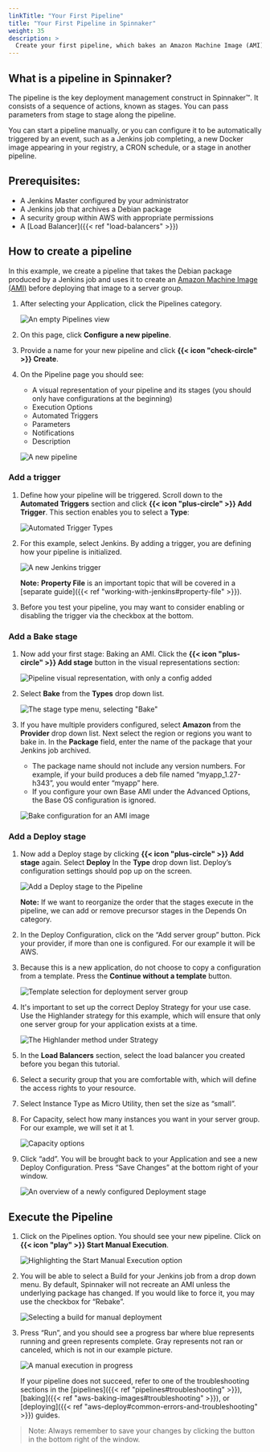 ```yaml
---
linkTitle: "Your First Pipeline"
title: "Your First Pipeline in Spinnaker"
weight: 35
description: >
  Create your first pipeline, which bakes an Amazon Machine Image (AMI).
---
```


## What is a pipeline in Spinnaker?

The pipeline is the key deployment management construct in Spinnaker™. It consists of a sequence of actions, known as stages. You can pass parameters from stage to stage along the pipeline.

You can start a pipeline manually, or you can configure it to be automatically triggered by an event, such as a Jenkins job completing, a new Docker image appearing in your registry, a CRON schedule, or a stage in another pipeline.

## Prerequisites:

- A Jenkins Master configured by your administrator
- A Jenkins job that archives a Debian package
- A security group within AWS with appropriate permissions
- A [Load Balancer]({{< ref "load-balancers" >}})

## How to create a pipeline

In this example, we create a pipeline that takes the Debian package produced by a Jenkins job and uses it to create an [Amazon Machine Image (AMI)](https://docs.aws.amazon.com/AWSEC2/latest/UserGuide/AMIs.html) before deploying that image to a server group.

1. After selecting your Application, click the Pipelines category.

   ![An empty Pipelines view](/images/overview/your-first-pipeline/empty-pipelines.png)

1. On this page, click **Configure a new pipeline**.

1. Provide a name for your new pipeline and click **{{< icon "check-circle" >}} Create**.

1. On the Pipeline page you should see:

   - A visual representation of your pipeline and its stages (you should only have configurations at the beginning)
   - Execution Options
   - Automated Triggers
   - Parameters
   - Notifications
   - Description

   ![A new pipeline](/images/overview/your-first-pipeline/first-pipeline-view.png)

### Add a trigger

1. Define how your pipeline will be triggered. Scroll down to the **Automated Triggers** section and click **{{< icon "plus-circle" >}} Add Trigger**. This section enables you to select a **Type**:

   ![Automated Trigger Types](/images/overview/your-first-pipeline/automated-trigger-types.png)

1. For this example, select Jenkins. By adding a trigger, you are defining how your pipeline is initialized.

   ![A new Jenkins trigger](/images/overview/your-first-pipeline/jenkins-trigger.png)

   **Note:** **Property File** is an important topic that will be covered in a [separate guide]({{< ref "working-with-jenkins#property-file" >}}).

1. Before you test your pipeline, you may want to consider enabling or disabling the trigger via the checkbox at the bottom.

### Add a Bake stage

1. Now add your first stage: Baking an AMI. Click the **{{< icon "plus-circle" >}} Add stage** button in the visual representations section:

   ![Pipeline visual representation, with only a config added](/images/overview/your-first-pipeline/pipeline-config-only.png)

1. Select **Bake** from the **Types** drop down list.

   ![The stage type menu, selecting "Bake"](/images/overview/your-first-pipeline/add-bake-stage.png)

1. If you have multiple providers configured, select **Amazon** from the **Provider** drop down list. Next select the region or regions you want to bake in. In the **Package** field, enter the name of the package that your Jenkins job archived.

   - The package name should not include any version numbers. For example, if your build produces a deb file named “myapp_1.27-h343”, you would enter “myapp” here.
   - If you configure your own Base AMI under the Advanced Options, the Base OS configuration is ignored.

   ![Bake configuration for an AMI image](/images/overview/your-first-pipeline/bake-ami-config.png)

### Add a Deploy stage

1. Now add a Deploy stage by clicking **{{< icon "plus-circle" >}} Add stage** again. Select **Deploy** In the **Type** drop down list. Deploy’s configuration settings should pop up on the screen.

   ![Add a Deploy stage to the Pipeline](/images/overview/your-first-pipeline/add-deploy-stage.png)

   **Note:** If we want to reorganize the order that the stages execute in the pipeline, we can add or remove precursor stages in the Depends On category.

1. In the Deploy Configuration, click on the “Add server group” button. Pick your provider, if more than one is configured. For our example it will be AWS.

1. Because this is a new application, do not choose to copy a configuration from a template. Press the **Continue without a template** button.

   ![Template selection for deployment server group](/images/overview/your-first-pipeline/continue-without-template.png)

1. It's important to set up the correct Deploy Strategy for your use case. Use the Highlander strategy for this example, which will ensure that only one server group for your application exists at a time.

   ![The Highlander method under Strategy](/images/overview/your-first-pipeline/deploy-strategy.png)

1. In the **Load Balancers** section, select the load balancer you created before you began this tutorial. 

1. Select a security group that you are comfortable with, which will define the access rights to your resource.

1. Select Instance Type as Micro Utility, then set the size as “small”.

1. For Capacity, select how many instances you want in your server group. For our example, we will set it at 1.

   ![Capacity options](/images/overview/your-first-pipeline/deploy-capacity.png)

1. Click “add”. You will be brought back to your Application and see a new Deploy Configuration. Press “Save Changes” at the bottom right of your window.

   ![An overview of a newly configured Deployment stage](/images/overview/your-first-pipeline/new-deployment-overview.png)

## Execute the Pipeline

1. Click on the Pipelines option. You should see your new pipeline. Click on **{{< icon "play" >}} Start Manual Execution**.

   ![Highlighting the Start Manual Execution option](/images/overview/your-first-pipeline/start-manual-execution.png)

1. You will be able to select a Build for your Jenkins job from a drop down menu. By default, Spinnaker will not recreate an AMI unless the underlying package has changed. If you would like to force it, you may use the checkbox for “Rebake”.

   ![Selecting a build for manual deployment](/images/overview/your-first-pipeline/select-build.png)

1. Press “Run”, and you should see a progress bar where blue represents running and green represents complete. Gray represents not ran or canceled, which is not in our example picture.

   ![A manual execution in progress](/images/overview/your-first-pipeline/job-in-progress.png)

   If your pipeline does not succeed, refer to one of the troubleshooting sections in the [pipelines]({{< ref "pipelines#troubleshooting" >}}), [baking]({{< ref "aws-baking-images#troubleshooting" >}}), or [deploying]({{< ref "aws-deploy#common-errors-and-troubleshooting" >}}) guides.

> Note: Always remember to save your changes by clicking the button in the bottom right of the window.
